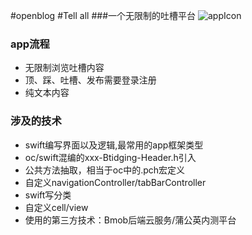 #openblog
#Tell all
###一个无限制的吐槽平台
![appIcon](http://git.oschina.net/uploads/images/2016/0108/132030_8fcbcb2a_107268.png "在这里输入图片标题")
### app流程
- 无限制浏览吐槽内容
- 顶、踩、吐槽、发布需要登录注册
- 纯文本内容

### 涉及的技术
- swift编写界面以及逻辑,最常用的app框架类型
- oc/swift混编的xxx-Btidging-Header.h引入
- 公共方法抽取，相当于oc中的.pch宏定义
- 自定义navigationController/tabBarController
- swift写分类
- 自定义cell/view
- 使用的第三方技术：Bmob后端云服务/蒲公英内测平台
